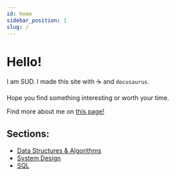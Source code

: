 ```yaml
---
id: home
sidebar_position: 1
slug: /
---
```


# Hello!

I am SUD.
I made this site with ☕ and `docusaurus`.

Hope you find something interesting or worth your time.

Find more about me on [this page!](/about-me)

## Sections:

- [Data Structures & Algorithms](/category/data-structures--algorithms)
- [System Design](/category/system-design)
- [SQL](/category/sql)
